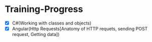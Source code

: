 # Training-Progress

- [x] C#(Working with classes and objects)
- [x] Angular(Http Requests[Anatomy of HTTP requets, sending POST request, Getting data])